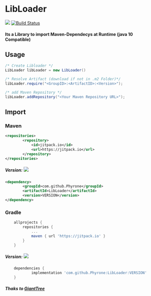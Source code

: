 # LibLoader
[![](https://jitpack.io/v/Phyrone/LibLoader.svg)](https://jitpack.io/#Phyrone/LibLoader) [![Build Status](https://travis-ci.org/Phyrone/LibLoader.svg?branch=master)](https://travis-ci.org/Phyrone/LibLoader)  

#### Its a Library to import Maven-Dependecys at Runtime (java 10 Compatible)
## Usage
```java
/* Create Libloader */
LibLoader libLoader = new LibLoader()

/* Resolve Artifact (download if not in .m2 Folder)*/
libLoader.require("<GroupID>:<ArtifactID>:<Version>");

/* add Maven Repository */
libLoader.addRepository("<Your Maven Repository URL>");
```


## Import
### Maven
```xml
<repositories>
		<repository>
		    <id>jitpack.io</id>
		    <url>https://jitpack.io</url>
		</repository>
</repositories>
```
##### Version: [![](https://jitpack.io/v/Phyrone/LibLoader.svg)](https://jitpack.io/#Phyrone/LibLoader)
```xml
<dependency>
	    <groupId>com.github.Phyrone</groupId>
	    <artifactId>LibLoader</artifactId>
	    <version>VERSION</version>
</dependency>
```
### Gradle
```gradle
	allprojects {
		repositories {
			...
			maven { url 'https://jitpack.io' }
		}
	}
```
##### Version: [![](https://jitpack.io/v/Phyrone/LibLoader.svg)](https://jitpack.io/#Phyrone/LibLoader)
```gradle
	dependencies {
	        implementation 'com.github.Phyrone:LibLoader:VERSION'
	}
```

##### Thaks to [GiantTree](https://github.com/GiantTreeLP)
